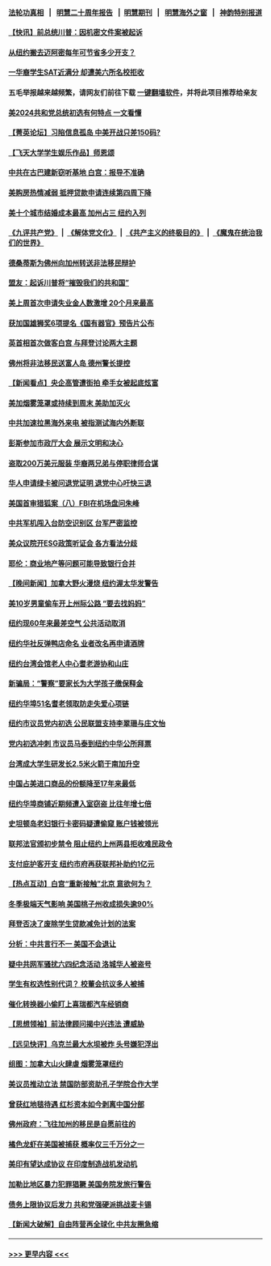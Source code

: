 #### [法轮功真相](https://github.com/gfw-breaker/truth/blob/master/README.md?t=0) &nbsp;&nbsp;|&nbsp;&nbsp; [明慧二十周年报告](https://github.com/gfw-breaker/mh-reports/blob/master/README.md?t=0) &nbsp;&nbsp;|&nbsp;&nbsp;[明慧期刊](https://github.com/gfw-breaker/mh-qikan) &nbsp;&nbsp;|&nbsp;&nbsp; [明慧海外之窗](https://github.com/gfw-breaker/mh-news/blob/master/README.md?t=0) &nbsp;&nbsp;|&nbsp;&nbsp; [神韵特别报道](https://github.com/gfw-breaker/mh-news/blob/master/shenyun.md?t=0)
#### [【快讯】前总统川普：因机密文件案被起诉](../pages/nsc412/n14012714.md?t=06090943) 
#### [从纽约搬去迈阿密每年可节省多少开支？](../pages/nsc412/n14012687.md?t=06090943) 
#### [一华裔学生SAT近满分 却遭美六所名校拒收](../pages/nsc412/n14012604.md?t=06090943) 
#### 五毛举报越来越频繁，请网友们前往下载 [一键翻墙软件](https://github.com/gfw-breaker/ssr-accounts)，并将此项目推荐给亲友
#### [美2024共和党总统初选有何特点 一文看懂](../pages/nsc412/n14012513.md?t=06090943) 
#### [【菁英论坛】习陷信息孤岛 中美开战只差150码?](../pages/nsc412/n14012675.md?t=06090943) 
#### [【飞天大学学生娱乐作品】师恩颂](../pages/nsc412/n14012587.md?t=06090943) 
#### [中共在古巴建新窃听基地 白宫：报导不准确](../pages/nsc412/n14012551.md?t=06090943) 
#### [美购房热情减弱 抵押贷款申请连续第四周下降](../pages/nsc412/n14012681.md?t=06090943) 
#### [美十个城市结婚成本最高 加州占三 纽约入列](../pages/nsc412/n14011932.md?t=06090943) 
#### [《九评共产党》](https://github.com/begood0513/9ping.md/blob/master/README.md) &nbsp;|&nbsp; [《解体党文化》](../../../../jtdwh.md/blob/master/README.md)  &nbsp;|&nbsp; [《共产主义的终极目的》](../../../../gczydzjmd.md/blob/master/README.md) &nbsp;|&nbsp; [《魔鬼在统治我们的世界》](../../../../mgztzwmdsj.md/blob/master/README.md) 
#### [德桑蒂斯为佛州向加州转送非法移民辩护](../pages/nsc412/n14012621.md?t=06090943) 
#### [盟友：起诉川普将“摧毁我们的共和国”](../pages/nsc412/n14012552.md?t=06090943) 
#### [美上周首次申请失业金人数激增 20个月来最高](../pages/nsc412/n14012549.md?t=06090943) 
#### [获加国雄狮奖6项提名《国有器官》预告片公布](../pages/nsc412/n14012594.md?t=06090943) 
#### [英首相首次做客白宫 与拜登讨论两大主题](../pages/nsc412/n14012380.md?t=06090943) 
#### [佛州将非法移民送富人岛 德州警长提控](../pages/nsc412/n14012069.md?t=06090943) 
#### [【新闻看点】央企高管遭街拍 牵手女被起底炫富](../pages/nsc412/n14012548.md?t=06090943) 
#### [美加烟雾笼罩或持续到周末 美助加灭火](../pages/nsc412/n14012355.md?t=06090943) 
#### [中共加速拉黑海外来电 被指测试海内外断联](../pages/nsc412/n14012543.md?t=06090943) 
#### [彭斯参加市政厅大会 展示文明和决心](../pages/nsc412/n14012428.md?t=06090943) 
#### [盗取200万美元服装 华裔两兄弟与停职律师合谋](../pages/nsc412/n14012191.md?t=06090943) 
#### [华人申请绿卡被问退党证明 退党中心吁快三退](../pages/nsc412/n14012199.md?t=06090943) 
#### [美国首审猎狐案（八）FBI在机场盘问朱峰](../pages/nsc412/n14012186.md?t=06090943) 
#### [中共军机闯入台防空识别区 台军严密监控](../pages/nsc412/n14012349.md?t=06090943) 
#### [美众议院开ESG政策听证会 各方看法分歧](../pages/nsc412/n14011912.md?t=06090943) 
#### [耶伦：商业地产等问题可能导致银行合并](../pages/nsc412/n14012308.md?t=06090943) 
#### [【晚间新闻】加拿大野火漫烧 纽约渥太华发警告](../pages/nsc412/n14012288.md?t=06090943) 
#### [美10岁男童偷车开上州际公路 “要去找妈妈”](../pages/nsc412/n14012147.md?t=06090943) 
#### [纽约现60年来最差空气 公共活动取消](../pages/nsc412/n14011963.md?t=06090943) 
#### [纽约华社反弹鸭店命名 业者改名再申请酒牌](../pages/nsc412/n14012192.md?t=06090943) 
#### [纽约台湾会馆老人中心耆老游协和山庄](../pages/nsc412/n14012210.md?t=06090943) 
#### [新骗局：“警察”要家长为大学孩子缴保释金](../pages/nsc412/n14012223.md?t=06090943) 
#### [纽约华埠51名耆老领取防走失爱心项链](../pages/nsc412/n14012188.md?t=06090943) 
#### [纽约市议员党内初选 公民联盟支持李翠珊与庄文怡](../pages/nsc412/n14012194.md?t=06090943) 
#### [党内初选冲刺 市议员马泰到纽约中华公所拜票](../pages/nsc412/n14012195.md?t=06090943) 
#### [台湾成大学生研发长2.5米火箭于南加升空](../pages/nsc412/n14012185.md?t=06090943) 
#### [中国占美进口商品的份额降至17年来最低](../pages/nsc412/n14012106.md?t=06090943) 
#### [纽约华埠商铺近期频遭入室窃盗 比往年增七倍](../pages/nsc412/n14012153.md?t=06090943) 
#### [史坦顿岛老妇银行卡密码疑遭偷窥 账户钱被领光](../pages/nsc412/n14012151.md?t=06090943) 
#### [联邦法官颁初步禁令 阻止纽约上州两县拒收难民政令](../pages/nsc412/n14012128.md?t=06090943) 
#### [支付庇护客开支 纽约市府再获联邦补助约1亿元](../pages/nsc412/n14012123.md?t=06090943) 
#### [【热点互动】白宫“重新接触”北京 意欲何为？](../pages/nsc412/n14011960.md?t=06090943) 
#### [冬季极端天气影响 美国桃子州收成损失逾90%](../pages/nsc412/n14012012.md?t=06090943) 
#### [拜登否决了废除学生贷款减免计划的法案](../pages/nsc412/n14011982.md?t=06090943) 
#### [分析：中共言行不一 美国不会退让](../pages/nsc412/n14011970.md?t=06090943) 
#### [疑中共网军骚扰六四纪念活动 洛城华人被盗号](../pages/nsc412/n14012073.md?t=06090943) 
#### [学生有权选性别代词？ 校董会抗议多人被捕](../pages/nsc412/n14012059.md?t=06090943) 
#### [催化转换器小偷盯上喜瑞都汽车经销商](../pages/nsc412/n14012045.md?t=06090943) 
#### [【思想领袖】前法律顾问揭中兴违法 遭威胁](../pages/nsc412/n14001882.md?t=06090943) 
#### [【远见快评】乌克兰最大水坝被炸 头号嫌犯浮出](../pages/nsc412/n14011953.md?t=06090943) 
#### [组图：加拿大山火肆虐 烟雾笼罩纽约](../pages/nsc412/n14011885.md?t=06090943) 
#### [美议员推动立法 禁国防部资助孔子学院合作大学](../pages/nsc412/n14011921.md?t=06090943) 
#### [曾获红地毯待遇 红杉资本如今剥离中国分部](../pages/nsc412/n14011934.md?t=06090943) 
#### [佛州政府：飞往加州的移民是自愿前往的](../pages/nsc412/n14011897.md?t=06090943) 
#### [橘色龙虾在美国被捕获 概率仅三千万分之一](../pages/nsc412/n14011820.md?t=06090943) 
#### [美印有望达成协议 在印度制造战机发动机](../pages/nsc412/n14011844.md?t=06090943) 
#### [加勒比地区暴力犯罪猖獗 美国务院发旅行警告](../pages/nsc412/n14011915.md?t=06090943) 
#### [债务上限协议后发力 共和党强硬派挑战麦卡锡](../pages/nsc412/n14011835.md?t=06090943) 
#### [【新闻大破解】自由阵营再全球化 中共友圈急缩](../pages/nsc412/n14011813.md?t=06090943) 

----
#### [ >>> 更早内容 <<< ](../indexes/nsc412-earlier.md)
